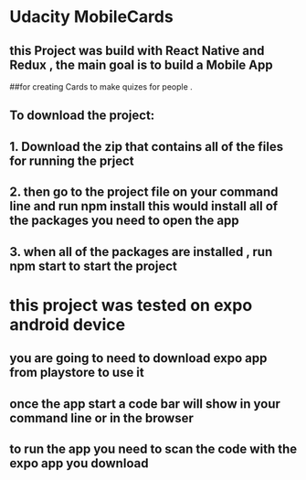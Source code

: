 # Udacity MobileCards
## this Project was build with React Native and Redux , the main goal is to build a Mobile App
##for creating Cards to make quizes for people .
## To download the project: 
## 1. Download the zip that contains all of the files for running the prject 
## 2. then go to the project  file on your command line and run npm install this would install all of the packages you need to open the app
## 3. when all of the packages are installed , run npm start  to start the project 


# this project was tested on expo android device 
## you are going to need to download expo app from playstore to use it 
## once the app start a code bar will show in your command line or in the browser 
## to run the app you need to scan the code with the expo app you download 
